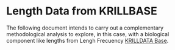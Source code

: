 # Length Data from KRILLBASE

The following document intends to carry out a complementary
methodological analysis to explore, in this case, with a
biological component like lengths from Lengh Frecuency [KRILLDATA Base](https://apex.nerc-bas.ac.uk/f?p=198:1:0).